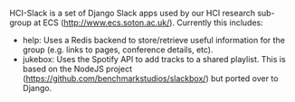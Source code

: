 HCI-Slack is a set of Django Slack apps used by our HCI research sub-group at ECS (http://www.ecs.soton.ac.uk/). Currently this includes:

* help: Uses a Redis backend to store/retrieve useful information for the group (e.g. links to pages, conference details, etc). 
* jukebox: Uses the Spotify API to add tracks to a shared playlist. This is based on the NodeJS project (https://github.com/benchmarkstudios/slackbox/) but ported over to Django.
